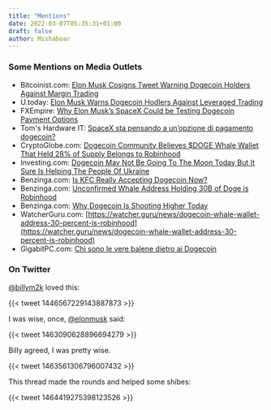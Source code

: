 ```yaml
---
title: "Mentions"
date: 2022-03-07T05:35:31+01:00
draft: false
author: Mishaboar
---
```


### Some Mentions on Media Outlets

- Bitcoinist.com: [Elon Musk Cosigns Tweet Warning Dogecoin Holders Against Margin Trading](https://bitcoinist.com/elon-musk-cosigns-tweet-warning-dogecoin-holders-against-margin-trading/)
- U.today: [Elon Musk Warns Dogecoin Hodlers Against Leveraged Trading](https://u.today/elon-musk-warns-dogecoin-hodlers-against-leveraged-trading)
- FXEmpire: [Why Elon Musk’s SpaceX Could be Testing Dogecoin Payment Options](https://www.fxempire.com/news/article/why-elon-musks-spacex-could-be-testing-dogecoin-payment-options-902672)
- Tom's Hardware IT: [SpaceX sta pensando a un’opzione di pagamento dogecoin?](https://www.tomshw.it/altro/spacex-sta-pensando-a-unopzione-di-pagamento-dogecoin/)
- CryptoGlobe.com: [Dogecoin Community Believes $DOGE Whale Wallet That Held 28% of Supply Belongs to Robinhood](https://www.cryptoglobe.com/latest/2021/11/dogecoin-community-believes-doge-whale-wallet-that-held-28-of-supply-belongs-to-robinhood/)
- Investing.com: [Dogecoin May Not Be Going To The Moon Today But It Sure Is Helping The People Of Ukraine](https://uk.investing.com/news/stock-market-news/dogecoin-may-not-be-going-to-the-moon-today-but-it-sure-is-helping-the-people-of-ukraine-2597305)
- Benzinga.com: [Is KFC Really Accepting Dogecoin Now?](https://www.benzinga.com/markets/cryptocurrency/22/02/25799549/is-kfc-really-accepting-dogecoin-now)
- Benzinga.com: [Unconfirmed Whale Address Holding 30B of Doge is Robinhood](https://www.benzinga.com/markets/cryptocurrency/21/11/24287928/unconfirmed-dogecoin-whale-address-holding-30-of-doge-is-robinhood)
- Benzinga.com: [Why Dogecoin Is Shooting Higher Today](https://www.msn.com/en-us/money/news/why-dogecoin-is-shooting-higher-today/ar-AAUsC1M)
- WatcherGuru.com: [https://watcher.guru/news/dogecoin-whale-wallet-address-30-percent-is-robinhood](https://watcher.guru/news/dogecoin-whale-wallet-address-30-percent-is-robinhood)
- GigabitPC.com: [Chi sono le vere balene dietro ai Dogecoin](https://gigabitpc.com/chi-sono-le-vere-balene-dietro-ai-dogecoin)

### On Twitter

[@billym2k](https://twitter.com/BillyM2k/) loved this:

{{< tweet 1446567229143887873 >}}

I was wise, once, [@elonmusk](https://twitter.com/elonmusk/) said:

{{< tweet 1463090628896694279 >}}

Billy agreed, I was pretty wise.

{{< tweet 1463561306796007432 >}}

This thread made the rounds and helped some shibes:

{{< tweet 1464419275398123526 >}}


